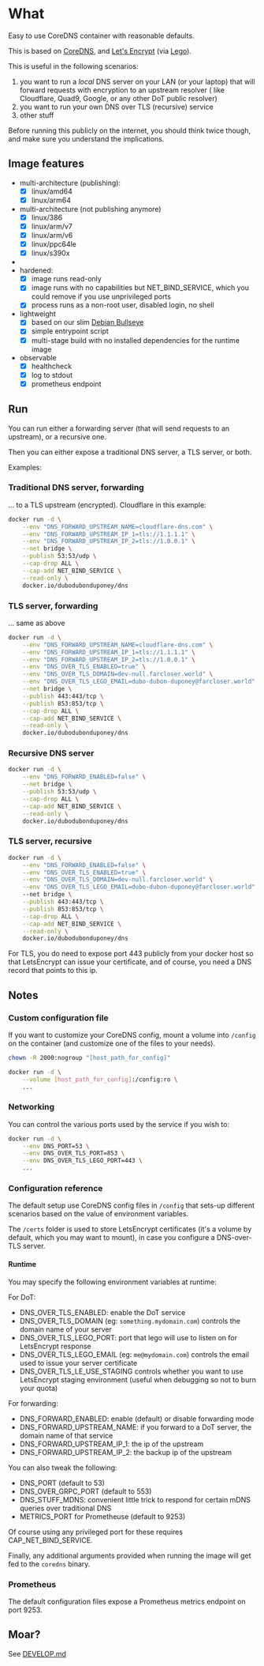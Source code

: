 # What

Easy to use CoreDNS container with reasonable defaults.

This is based on [CoreDNS](https://coredns.io/), and [Let's Encrypt](https://letsencrypt.org/) (via [Lego](https://github.com/go-acme/lego)).

This is useful in the following scenarios:

1. you want to run a *local* DNS server on your LAN (or your laptop) that will forward requests with encryption to an upstream resolver
    ( like Cloudflare, Quad9, Google, or any other DoT public resolver)
1. you want to run your own DNS over TLS (recursive) service
1. other stuff

Before running this publicly on the internet, you should think twice though, and make sure you understand the implications.

## Image features

* multi-architecture (publishing):
  * [x] linux/amd64
  * [x] linux/arm64

* multi-architecture (not publishing anymore)
  * [x] linux/386
  * [x] linux/arm/v7
  * [x] linux/arm/v6
  * [x] linux/ppc64le
  * [x] linux/s390x
* 
* hardened:
  * [x] image runs read-only
  * [x] image runs with no capabilities but NET_BIND_SERVICE, which you could remove if you use unprivileged ports
  * [x] process runs as a non-root user, disabled login, no shell
* lightweight
  * [x] based on our slim [Debian Bullseye](https://github.com/dubo-dubon-duponey/docker-debian)
  * [x] simple entrypoint script
  * [x] multi-stage build with no installed dependencies for the runtime image
* observable
  * [x] healthcheck
  * [x] log to stdout
  * [x] prometheus endpoint

## Run

You can run either a forwarding server (that will send requests to an upstream), or a recursive one.

Then you can either expose a traditional DNS server, a TLS server, or both.

Examples:

### Traditional DNS server, forwarding

... to a TLS upstream (encrypted). Cloudflare in this example:

```bash
docker run -d \
    --env "DNS_FORWARD_UPSTREAM_NAME=cloudflare-dns.com" \
    --env "DNS_FORWARD_UPSTREAM_IP_1=tls://1.1.1.1" \
    --env "DNS_FORWARD_UPSTREAM_IP_2=tls://1.0.0.1" \
    --net bridge \
    --publish 53:53/udp \
    --cap-drop ALL \
    --cap-add NET_BIND_SERVICE \
    --read-only \
    docker.io/dubodubonduponey/dns
```

### TLS server, forwarding

... same as above

```bash
docker run -d \
    --env "DNS_FORWARD_UPSTREAM_NAME=cloudflare-dns.com" \
    --env "DNS_FORWARD_UPSTREAM_IP_1=tls://1.1.1.1" \
    --env "DNS_FORWARD_UPSTREAM_IP_2=tls://1.0.0.1" \
    --env "DNS_OVER_TLS_ENABLED=true" \
    --env "DNS_OVER_TLS_DOMAIN=dev-null.farcloser.world" \
    --env "DNS_OVER_TLS_LEGO_EMAIL=dubo-dubon-duponey@farcloser.world" \
    --net bridge \
    --publish 443:443/tcp \
    --publish 853:853/tcp \
    --cap-drop ALL \
    --cap-add NET_BIND_SERVICE \
    --read-only \
    docker.io/dubodubonduponey/dns
```

### Recursive DNS server

```bash
docker run -d \
    --env "DNS_FORWARD_ENABLED=false" \
    --net bridge \
    --publish 53:53/udp \
    --cap-drop ALL \
    --cap-add NET_BIND_SERVICE \
    --read-only \
    docker.io/dubodubonduponey/dns
```

### TLS server, recursive

```bash
docker run -d \
    --env "DNS_FORWARD_ENABLED=false" \
    --env "DNS_OVER_TLS_ENABLED=true" \
    --env "DNS_OVER_TLS_DOMAIN=dev-null.farcloser.world" \
    --env "DNS_OVER_TLS_LEGO_EMAIL=dubo-dubon-duponey@farcloser.world"
    --net bridge \
    --publish 443:443/tcp \
    --publish 853:853/tcp \
    --cap-drop ALL \
    --cap-add NET_BIND_SERVICE \
    --read-only \
    docker.io/dubodubonduponey/dns
```

For TLS, you do need to expose port 443 publicly from your docker host so that LetsEncrypt can issue your certificate,
and of course, you need a DNS record that points to this ip.

## Notes

### Custom configuration file

If you want to customize your CoreDNS config, mount a volume into `/config` on the container
(and customize one of the files to your needs).

```bash
chown -R 2000:nogroup "[host_path_for_config]"

docker run -d \
    --volume [host_path_for_config]:/config:ro \
    ...
```

### Networking

You can control the various ports used by the service if you wish to:

```bash
docker run -d \
    --env DNS_PORT=53 \
    --env DNS_OVER_TLS_PORT=853 \
    --env DNS_OVER_TLS_LEGO_PORT=443 \
    ...
```

### Configuration reference

The default setup use CoreDNS config files in `/config` that sets-up different scenarios based on the value of environment variables.

The `/certs` folder is used to store LetsEncrypt certificates (it's a volume by default, which you may want to mount), in case you configure a DNS-over-TLS server.

#### Runtime

You may specify the following environment variables at runtime:

For DoT:
 * DNS_OVER_TLS_ENABLED: enable the DoT service
 * DNS_OVER_TLS_DOMAIN (eg: `something.mydomain.com`) controls the domain name of your server
 * DNS_OVER_TLS_LEGO_PORT: port that lego will use to listen on for LetsEncrypt response
 * DNS_OVER_TLS_LEGO_EMAIL (eg: `me@mydomain.com`) controls the email used to issue your server certificate
 * DNS_OVER_TLS_LE_USE_STAGING controls whether you want to use LetsEncrypt staging environment (useful when debugging so not to burn your quota)

For forwarding:
 * DNS_FORWARD_ENABLED: enable (default) or disable forwarding mode
 * DNS_FORWARD_UPSTREAM_NAME: if you forward to a DoT server, the domain name of that service
 * DNS_FORWARD_UPSTREAM_IP_1: the ip of the upstream
 * DNS_FORWARD_UPSTREAM_IP_2: the backup ip of the upstream

You can also tweak the following:

 * DNS_PORT (default to 53)
 * DNS_OVER_GRPC_PORT (default to 553)
 * DNS_STUFF_MDNS: convenient little trick to respond for certain mDNS queries over traditional DNS
 * METRICS_PORT for Prometheuse (default to 9253)

Of course using any privileged port for these requires CAP_NET_BIND_SERVICE.

Finally, any additional arguments provided when running the image will get fed to the `coredns` binary.

### Prometheus

The default configuration files expose a Prometheus metrics endpoint on port 9253.

## Moar?

See [DEVELOP.md](DEVELOP.md)
